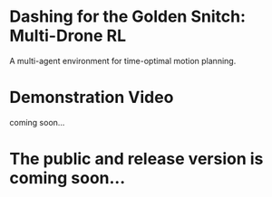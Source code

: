 # Dashing for the Golden Snitch: Multi-Drone RL
A multi-agent environment for time-optimal motion planning.

# Demonstration Video
coming soon...

# The public and release version is coming soon...